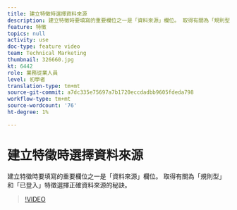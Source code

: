 ```yaml
---
title: 建立特徵時選擇資料來源
description: 建立特徵時要填寫的重要欄位之一是「資料來源」欄位。 取得有關為「規則型」和「已登入」特徵選擇正確資料來源的秘訣。
feature: 特徵
topics: null
activity: use
doc-type: feature video
team: Technical Marketing
thumbnail: 326660.jpg
kt: 6442
role: 業務從業人員
level: 初學者
translation-type: tm+mt
source-git-commit: a7dc335e75697a7b1720eccdadbb9605fdeda798
workflow-type: tm+mt
source-wordcount: '76'
ht-degree: 1%

---
```



# 建立特徵時選擇資料來源

建立特徵時要填寫的重要欄位之一是「資料來源」欄位。 取得有關為「規則型」和「已登入」特徵選擇正確資料來源的秘訣。

>[!VIDEO](https://video.tv.adobe.com/v/326660/?quality=12&learn=on)

